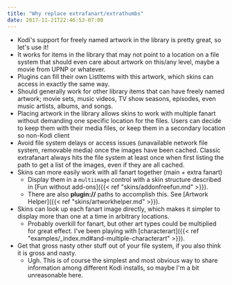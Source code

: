 ```yaml
---
title: "Why replace extrafanart/extrathumbs"
date: 2017-11-21T22:46:53-07:00
---
```


- Kodi's support for freely named artwork in the library is pretty great, so let's use it!
- It works for items in the library that may not point to a location on a file system that
  should even care about artwork on this/any level, maybe a movie from UPNP or whatever.
- Plugins can fill their own ListItems with this artwork, which skins can access in exactly the same way.
- Should generally work for other library items that can have freely named artwork;
  movie sets, music videos, TV show seasons, episodes, even music artists, albums, and songs.
- Placing artwork in the library allows skins to work with multiple fanart without demanding one
  specific location for the files. Users can decide to keep them with their media files, or keep
  them in a secondary location so non-Kodi client
- Avoid file system delays or access issues (unavailable network file system, removable media) once
  the images have been cached. Classic extrafanart always hits the file system at least once
  when first listing the path to get a list of the images, even if they are all cached.
- Skins can more easily work with all fanart together (main + extra fanart)
  - Display them in a `multiimage` control with a skin structure described in
    [Fun without add-ons]({{< ref "skins/addonfreefun.md" >}}).
  - There are also **plugin://** paths to accomplish this.
    See [Artwork Helper]({{< ref "skins/artworkhelper.md" >}}).
- Skins can look up each fanart image directly, which makes it simpler to display more than
  one at a time in arbitrary locations.
  - Probably overkill for fanart, but other art types could be multiplied for great effect.
    I've been playing with [characterart]({{< ref "examples/_index.md#and-multiple-characterart" >}}).
- Get that gross nasty other stuff out of your file system, if you also think it is gross and nasty.
  - Ugh. This is of course the simplest and most obvious way to share information among different
    Kodi installs, so maybe I'm a bit unreasonable here.
